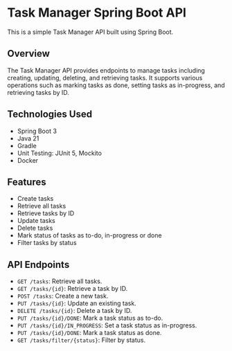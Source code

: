 
# Task Manager Spring Boot API
This is a simple Task Manager API built using Spring Boot.

## Overview
The Task Manager API provides endpoints to manage tasks including creating, updating, deleting, and retrieving tasks. It supports various operations such as marking tasks as done, setting tasks as in-progress, and retrieving tasks by ID.

## Technologies Used
- Spring Boot 3
- Java 21
- Gradle
- Unit Testing: JUnit 5, Mockito
- Docker

## Features
- Create tasks
- Retrieve all tasks
- Retrieve tasks by ID
- Update tasks
- Delete tasks
- Mark status of tasks as to-do, in-progress or done
- Filter tasks by status

## API Endpoints
- `GET /tasks`: Retrieve all tasks.
- `GET /tasks/{id}`: Retrieve a task by ID.
- `POST /tasks`: Create a new task.
- `PUT /tasks/{id}`: Update an existing task.
- `DELETE /tasks/{id}`: Delete a task by ID.
- `PUT /tasks/{id}/DONE`: Mark a task status as to-do.
- `PUT /tasks/{id}/IN_PROGRESS`: Set a task status as in-progress.
- `PUT /tasks/{id}/DONE`: Mark a task status as done.
- `GET /tasks/filter/{status}`: Filter by status.

